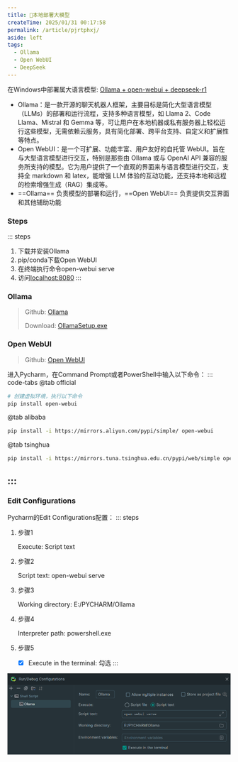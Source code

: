 ```yaml
---
title: 🐋本地部署大模型
createTime: 2025/01/31 00:17:58
permalink: /article/pjrtphxj/
aside: left
tags:
  - Ollama
  - Open WebUI
  - DeepSeek
---
```

在Windows中部署属大语言模型: [Ollama + open-webui + deepseek-r1](https://blog.csdn.net/qq_29371275/article/details/145368168)
- Ollama：是一款开源的聊天机器人框架，主要目标是简化大型语言模型（LLMs）的部署和运行流程，支持多种语言模型，如 Llama 2、Code Llama、Mistral 和 Gemma 等，可让用户在本地机器或私有服务器上轻松运行这些模型，无需依赖云服务，具有简化部署、跨平台支持、自定义和扩展性等特点。
- Open WebUI：是一个可扩展、功能丰富、用户友好的自托管 WebUI。旨在与大型语言模型进行交互，特别是那些由 Ollama 或与 OpenAI API 兼容的服务所支持的模型。它为用户提供了一个直观的界面来与语言模型进行交互，支持全 markdown 和 latex，能增强 LLM 体验的互动功能，还支持本地和远程的检索增强生成（RAG）集成等。
- ==Ollama== 负责模型的部署和运行，==Open WebUI== 负责提供交互界面和其他辅助功能

### Steps
::: steps
1. 下载并安装Ollama
2. pip/conda下载Open WebUI
3. 在终端执行命令open-webui serve
4. 访问[localhost:8080](http://localhost:8080)
:::

### Ollama

>Github: [Ollama](https://github.com/ollama/ollama)
> 
>Download: [OllamaSetup.exe](https://ollama.com/download)

### Open WebUI
> Github: [Open WebUI](https://github.com/open-webui/open-webui) 

进入<Icon name="logos:pycharm" />Pycharm，在Command Prompt或者PowerShell中输入以下命令：
::: code-tabs
@tab official
```sh
# 创建虚拟环境，执行以下命令
pip install open-webui
```

@tab alibaba
``` sh
pip install -i https://mirrors.aliyun.com/pypi/simple/ open-webui
```

@tab tsinghua
``` sh
pip install -i https://mirrors.tuna.tsinghua.edu.cn/pypi/web/simple open-webui
```
:::
--- 
### Edit Configurations
Pycharm的Edit Configurations配置：
::: steps
1. 步骤1

    Execute: Script text

2. 步骤2

    Script text: open-webui serve

3. 步骤3

    Working directory: E:/PYCHARM/Ollama

4. 步骤4

    Interpreter path: powershell.exe

5. 步骤5

   - [x] Execute in the terminal: 勾选
:::

![Edit Configurations](https://raw.githubusercontent.com/Pai3141/PictureBed/main/img/Ollama-1.png)
